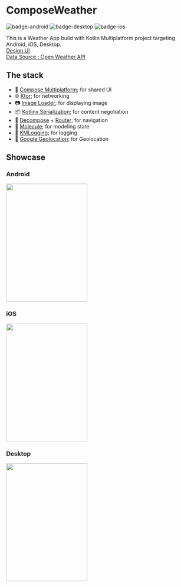 # ComposeWeather

![badge-android](http://img.shields.io/badge/platform-android-6EDB8D.svg?style=flat)
![badge-desktop](http://img.shields.io/badge/platform-desktop-4D76CD.svg?style=flat)
![badge-ios](http://img.shields.io/badge/platform-ios-EAEAEA.svg?style=flat)

This is a Weather App build with Kotlin Multiplatform project targeting Android, iOS, Desktop.
</br>[Design UI](https://www.figma.com/file/WcIDvSIYffe9CPHu0d6HE8/Weather-App-UI-Design-(Community)?type=design&node-id=2-811&mode=design&t=PP1EohUkLxOm39Tp-0)
</br>[Data Source : Open Weather API](https://openweathermap.org/api)

## The stack
- 🧩 [Compose Multiplatform](https://github.com/JetBrains/compose-multiplatform); for shared UI
- 🌐 [Ktor](https://github.com/ktorio/ktor); for networking
- 📷 [Image Loader](https://github.com/qdsfdhvh/compose-imageloader); for displaying image
- 📦 [Kotlinx Serialization](https://github.com/Kotlin/kotlinx.serialization); for content negotiation
- 🚏 [Decompose](https://github.com/arkivanov/Decompose) + [Router](https://github.com/xxfast/Decompose-Router); for navigation
- 🧪 [Molecule](https://github.com/cashapp/molecule); for modeling state
- 🔖 [KMLogging](https://github.com/LighthouseGames/KmLogging); for logging
- 📍 [Google Geolocation](https://developers.google.com/maps/documentation/geolocation/overview); for Geolocation

## Showcase

### Android
<img src="https://github.com/andrea-liu87/compose-weather/blob/master/docs/android.gif" width="220" height="320">

### iOS
<img src="[https://github.com/andrea-liu87/compose-weather/blob/master/docs/android.gif](https://github.com/andrea-liu87/compose-weather/blob/master/docs/ios.gif" width="220" height="320">

### Desktop
<img src="[https://github.com/andrea-liu87/compose-weather/blob/master/docs/android.gif](https://github.com/andrea-liu87/compose-weather/blob/master/docs/desktop.gif" width="220" height="320">
